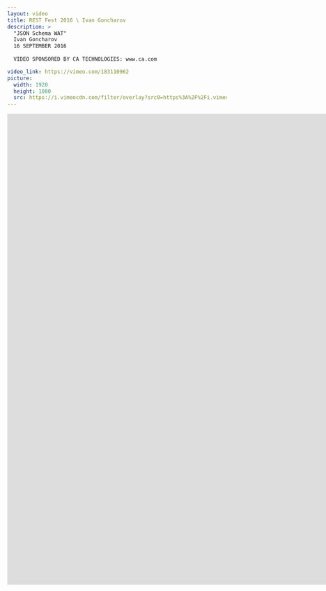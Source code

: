 ```yaml
---
layout: video
title: REST Fest 2016 \ Ivan Goncharov
description: >
  "JSON Schema WAT"
  Ivan Goncharov
  16 SEPTEMBER 2016
  
  VIDEO SPONSORED BY CA TECHNOLOGIES: www.ca.com

video_link: https://vimeo.com/183110962
picture:
  width: 1920
  height: 1080
  src: https://i.vimeocdn.com/filter/overlay?src0=https%3A%2F%2Fi.vimeocdn.com%2Fvideo%2F592223511_1920x1080.jpg&src1=http%3A%2F%2Ff.vimeocdn.com%2Fp%2Fimages%2Fcrawler_play.png
---
```

<iframe src="https://player.vimeo.com/video/183110962?title=0&byline=0&portrait=0&badge=0&autopause=0&player_id=0" width="1920" height="1080" frameborder="0" title="REST Fest 2016 \ Ivan Goncharov" webkitallowfullscreen mozallowfullscreen allowfullscreen></iframe>